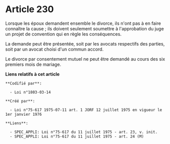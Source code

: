 # Article 230

Lorsque les époux demandent ensemble le divorce, ils n'ont pas à en faire connaître la cause ; ils doivent seulement
soumettre à l'approbation du juge un projet de convention qui en règle les conséquences.

La demande peut être présentée, soit par les avocats respectifs des parties, soit par un avocat choisi d'un commun accord.

Le divorce par consentement mutuel ne peut être demandé au cours des six premiers mois de mariage.

**Liens relatifs à cet article**

	**Codifié par**:

	  - Loi n°1803-03-14

	**Créé par**:

	  - Loi n°75-617 1975-07-11 art. 1 JORF 12 juillet 1975 en vigueur le 1er janvier 1976

	**Liens**:

	  - SPEC_APPLI: Loi n°75-617 du 11 juillet 1975 - art. 23, v. init.
	  - SPEC_APPLI: Loi n°75-617 du 11 juillet 1975 - art. 24 (M)
